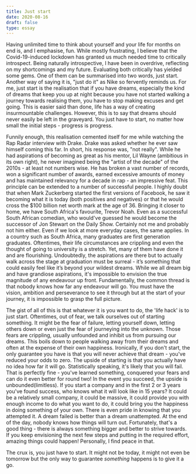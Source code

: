 ```yaml
---
title: Just start
date: 2020-08-16
draft: false
type: essay
---
```


Having unlimited time to think about yourself and your life for months on end is, and I emphasise, fun. While mostly frustrating, I believe that the Covid-19-induced lockdown has granted us much needed time to critically introspect. Being naturally introspective, I have been in overdrive, reflecting on my shortcomings and my future. Evaluating both critically has yielded some gems. One of them can be summarised into two words, just start. Another way of saying it is, "just do it" as Nike so fervently reminds us. For me, just start is the realisation that if you have dreams, especially the kind of dreams that keep you up at night because you have not started walking a journey towards realising them, you have to stop making excuses and get going. This is easier said than done, life has a way of creating insurmountable challenges. However, this is to say that dreams should never easily be left in the graveyard. You just have to start, no matter how small the initial steps - progress is progress.

Funnily enough, this realisation cemented itself for me while watching the Rap Radar interview with Drake. Drake was asked whether he ever saw himself coming this far. In short, his response was, "not really". While he had aspirations of becoming as great as his mentor, Lil Wayne (ambitious in its own right), he never imagined being the "artist of the decade" of the 2010s - at least not numbers wise. He has broken a vast number of  records, won a significant  number of awards, earned excessive amounts of  money and has maintained relevancy for a decade in rap - an impressive feat. This principle can be extended to a number of successful people. I highly doubt that when Mark Zuckerberg started the first versions of Facebook, he saw it becoming what it is today (both positives and negatives) or that he would cross the $100 billion net worth mark at the age of 36. Bringing it closer to home, we have South Africa's favourite, Trevor Noah. Even as a successful South African comedian, who would've guessed he would become the successor of Jon Stewart on the Daily Show. Certainly not me and probably not him either. Even if we look at more everyday cases, the same applies. In a country such as South Africa, many graduates are first generation graduates. Oftentimes, their life circumstances are crippling and even the thought of going to university is a stretch. Yet, many of them have done it and are flourishing. Undoubtedly, the aspirations are there but to actually walk across the stage at graduation must be surreal - it’s something that could easily feel like it’s beyond your wildest dreams. While we all dream big and have grandiose aspirations, it's impossible to envision the true magnitude of any endeavour up front. Fundamentally, the common thread is that nobody knows how far any endeavour will go. You must have the vision, ambition and perseverance to see it through but at the start of your journey, it is impossible to grasp the full picture.

The gist of all of this is that whatever it is you want to do, the 'life hack' is to just start. Oftentimes, out of fear, we talk ourselves out of starting something. It might be the fear of failure, letting yourself down, letting others down or even just the fear of journeying into the unknown. Those fears are crippling, usually unfounded and inhibit us from pursuing our dreams. This boils down to people walking away from their dreams and often at the expense of their own happiness. Ironically, if you don't start, the only guarantee you have is that you will never achieve that dream - you've reduced your odds to zero. The upside of starting is that you actually have no idea how far it will go. Statistically speaking, it's likely that you will fail. That is perfectly fine - you've learned something, conquered your fears and can do it even better for round two! In the event you succeed, the upside is unbounded(limitless). If you start a company and in the first 2 or 3 years you've found success, who knows what it will look like in 15 years? It could be a relatively small company, it could be massive, it could provide you with enough income to do what you want to do, it could bring you the happiness in doing something of your own. There is even pride in knowing that you attempted it. A dream failed is better than a dream unattempted. At the end of the day, nobody knows how things will turn out. Fortunately, that's a good thing - there is always something bigger and better to strive towards. If you keep envisioning the next few steps and putting in the required effort, amazing things could happen! Personally, I find peace in that.

The crux is, you just have to start. It might not be today, it might not even be tomorrow but the only way to guarantee *something* happens is to give it a go.
